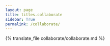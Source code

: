```yaml
---
layout: page
title: titles.collaborate
sidebar: True
permalink: /collaborate/
---
```


{% translate_file collaborate/collaborate.md %}